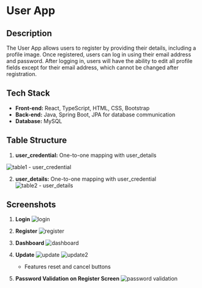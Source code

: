 # User App

## Description
The User App allows users to register by providing their details, including a profile image. Once registered, users can log in using their email address and password. After logging in, users will have the ability to edit all profile fields except for their email address, which cannot be changed after registration.

## Tech Stack
- **Front-end:** React, TypeScript, HTML, CSS, Bootstrap
- **Back-end:** Java, Spring Boot, JPA for database communication
- **Database:** MySQL

## Table Structure
1. **user_credential:** One-to-one mapping with user_details
   
![table1 - user_credential](https://github.com/user-attachments/assets/b0b490d3-7f36-42c7-b333-08c7538df340)

2. **user_details:** One-to-one mapping with user_credential
![table2 - user_details](https://github.com/user-attachments/assets/6e925e08-0595-47ba-b356-5f99d0ae9e54)


## Screenshots
1. **Login**
   ![login](https://github.com/user-attachments/assets/24220877-667e-4a0b-a31a-97af449e77ea)

2. **Register**
   ![register](https://github.com/user-attachments/assets/bcc5a8be-f3cd-4d78-9a04-a6533beb927b)

   
3. **Dashboard**
   ![dashboard](https://github.com/user-attachments/assets/c2520a1e-0824-4ff0-9bc1-56cc1706fdf7)


4. **Update**
  ![update](https://github.com/user-attachments/assets/4478df24-6a12-44a5-9734-2b2142aa286f)
  ![update2](https://github.com/user-attachments/assets/52453a9c-34a2-428c-9f0d-cf25356916c6)
   - Features reset and cancel buttons

5. **Password Validation on Register Screen**
 ![password validation](https://github.com/user-attachments/assets/961846fc-2388-4a7d-8215-bac1e6fd4de8)

